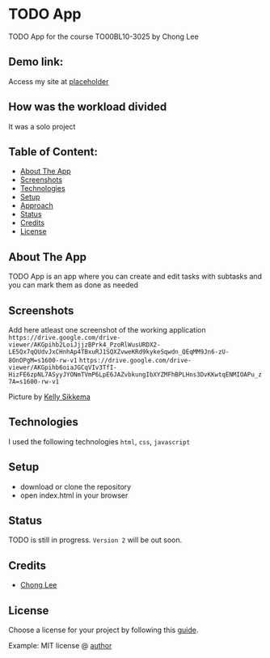 # TODO App
TODO App for the course TO00BL10-3025 by Chong Lee

## Demo link:
Access my site at [placeholder](https://google.com)

## How was the workload divided
It was a solo project

## Table of Content:

- [About The App](#about-the-app)
- [Screenshots](#screenshots)
- [Technologies](#technologies)
- [Setup](#setup)
- [Approach](#approach)
- [Status](#status)
- [Credits](#credits)
- [License](#license)

## About The App
TODO App is an app where you can create and edit tasks with subtasks and you can mark them as done as needed 

## Screenshots
Add here atleast one screenshot of the working application 
`https://drive.google.com/drive-viewer/AKGpihb2LoiJjjzBPrk4_PzoRlWusURDX2-LE5Qx7qQUdvJxCHnhAp4TBxuRJ1SQXZvweKRd9kykeSqwdn_QEqMM9Jn6-zU-8OnOPgM=s1600-rw-v1`
`https://drive.google.com/drive-viewer/AKGpihb6oiaJGCqVIv3TfI-HizFE6zpNL7ASyyJYONmTVmP6LpE6JAZvbkungIbXYZMFhBPLHns3DvKKwtqENMIOAPu_z7A=s1600-rw-v1`

Picture by [Kelly Sikkema](https://unsplash.com/@kellysikkema)

## Technologies
I used the following technologies `html`, `css`, `javascript`

## Setup
- download or clone the repository
- open index.html in your browser

## Status
TODO is still in progress. `Version 2` will be out soon.

## Credits
- [Chong Lee](https://github.com/andr3wdown)

## License
Choose a license for your project by following this [guide](https://docs.github.com/en/communities/setting-up-your-project-for-healthy-contributions/adding-a-license-to-a-repository).

Example: MIT license @ [author](author.com)